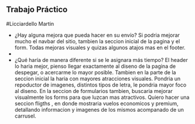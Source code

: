 ## Trabajo Práctico
#Licciardello Martin 

- ¿Hay alguna mejora que pueda hacer en su envío?
Si podria mejorar mucho el navbar del sitio, tambien la seccion inicial de la pagina y el form. Todas mejoras visuales y quizas algunos atajos mas en el footer. 
- 
- ¿Qué haría de manera diferente si se le asignara más tiempo?
El header lo haria mejor, pienso llegar exactamente al diseno de la pagina de despegar, o acercarme lo mayor posible. Tambien en la parte de la seccion inicial la haria con mayores atracciones visuales. Pondria un repoductor de imagenes, distintos tipos de letra, le pondria mayor foco al diseno. En la seccion de formularios tambien, buscaria mejorar visualmente los forms para que luzcan mas atractivos. Quiero hacer una seccion fligths , en donde mostraria vuelos economicos y premium, detallando informacion y imagenes de los mismos acompanado de un carrusel. 

